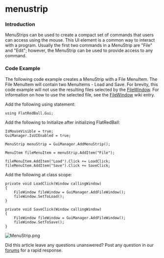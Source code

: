 # menustrip

### Introduction

MenuStrips can be used to create a compact set of commands that users can access using the mouse. This UI element is a common way to interact with a program. Usually the first two commands in a MenuStrip are "File" and "Edit"; however, the MenuStrip can be used to provide access to any command.

### Code Example

The following code example creates a MenuStrip with a File MenuItem. The File MenuItem will contain two MenuItems - Load and Save. For brevity, this code example will not use the resulting files selected by the [FileWindow](../../../../frb/docs/index.php). For information on how to use the selected file, see the [FileWindow](../../../../frb/docs/index.php) wiki entry.

Add the following using statement:

```
using FlatRedBall.Gui;
```

Add the following to Initialize after initializing FlatRedBall:

```
IsMouseVisible = true;
GuiManager.IsUIEnabled = true;

MenuStrip menuStrip = GuiManager.AddMenuStrip();

MenuItem fileMenuItem = menuStrip.AddItem("File");

fileMenuItem.AddItem("Load").Click += LoadClick;
fileMenuItem.AddItem("Save").Click += SaveClick;
```

Add the following at class scope:

```
private void LoadClick(Window callingWindow)
{
    FileWindow fileWindow = GuiManager.AddFileWindow();
    fileWindow.SetToLoad();
}

private void SaveClick(Window callingWindow)
{
    FileWindow fileWindow = GuiManager.AddFileWindow();
    fileWindow.SetToSave();
}
```

![MenuStrip.png](../../../../media/migrated\_media-MenuStrip.png)

Did this article leave any questions unanswered? Post any question in our [forums](../../../../frb/forum.md) for a rapid response.
